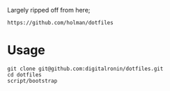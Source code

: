 Largely ripped off from here;

    https://github.com/holman/dotfiles

# Usage

```
git clone git@github.com:digitalronin/dotfiles.git
cd dotfiles
script/bootstrap
```
